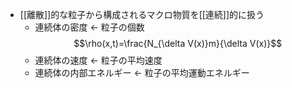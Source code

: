 - [[離散]]的な粒子から構成されるマクロ物質を[[連続]]的に扱う
	- 連続体の密度 ← 粒子の個数 $$\rho(x,t)=\frac{N_{\delta V(x)}m}{\delta V(x)}$$
	- 連続体の速度 ← 粒子の平均速度
	- 連続体の内部エネルギー ← 粒子の平均運動エネルギー